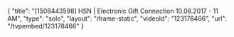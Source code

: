 {
    "title": "[1508443598] HSN | Electronic Gift Connection 10.06.2017 - 11 AM",
    "type": "solo",
    "layout": "iframe-static",
    "videoId": "123178466",
    "url": "\/tvpembed\/123178466"
}